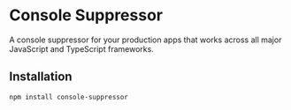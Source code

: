 # Console Suppressor

A console suppressor for your production apps that works across all major JavaScript and TypeScript frameworks.

## Installation

```bash
npm install console-suppressor
